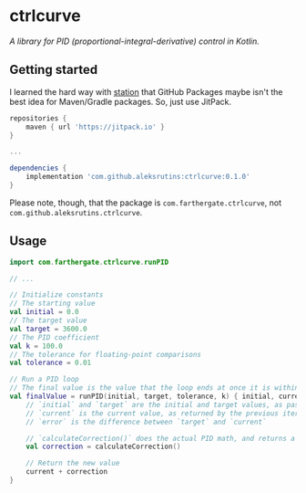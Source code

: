 # ctrlcurve
_A library for PID (proportional-integral-derivative) control in Kotlin._

## Getting started
I learned the hard way with [station](https://github.com/aleksrutins/station) that GitHub Packages maybe isn't the best idea for Maven/Gradle packages. So, just use JitPack.
```groovy
repositories {
    maven { url 'https://jitpack.io' }
}

...

dependencies {
    implementation 'com.github.aleksrutins:ctrlcurve:0.1.0'
}
```
Please note, though, that the package is `com.farthergate.ctrlcurve`, not `com.github.aleksrutins.ctrlcurve`.

## Usage
```kotlin
import com.farthergate.ctrlcurve.runPID

// ...

// Initialize constants
// The starting value
val initial = 0.0
// The target value
val target = 3600.0
// The PID coefficient
val k = 100.0
// The tolerance for floating-point comparisons
val tolerance = 0.01

// Run a PID loop
// The final value is the value that the loop ends at once it is within `tolerance` of the target position. It is not necessarily the same value as the target position.
val finalValue = runPID(initial, target, tolerance, k) { initial, current, target, error ->
    // `initial` and `target` are the initial and target values, as passed in to `runPID`
    // `current` is the current value, as returned by the previous iteration of the loop
    // `error` is the difference between `target` and `current`

    // `calculateCorrection()` does the actual PID math, and returns a correction value to smoothly transition between `target` and `current`.
    val correction = calculateCorrection()

    // Return the new value
    current + correction
}
